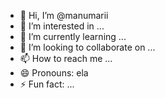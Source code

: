 - 👋 Hi, I’m @manumarii
- 👀 I’m interested in ...
- 🌱 I’m currently learning ...
- 💞️ I’m looking to collaborate on ...
- 📫 How to reach me ...
- 😄 Pronouns: ela
- ⚡ Fun fact: ...

<!---
manumarii/manumarii is a ✨ special ✨ repository because its `README.md` (this file) appears on your GitHub profile.
You can click the Preview link to take a look at your changes.
--->
